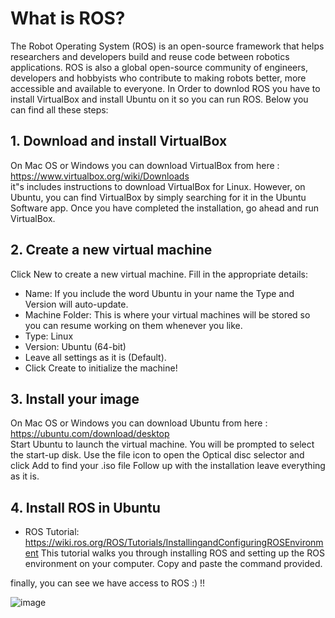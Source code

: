 
# What is ROS?
The Robot Operating System (ROS) is an open-source framework that helps researchers and developers build and reuse code between robotics applications.
ROS is also a global open-source community of engineers, developers and hobbyists who contribute to making robots better, more accessible and available to everyone. In Order to downlod ROS you have to install VirtualBox and install Ubuntu on it so you can run ROS. Below you can find all these steps:

## 1. Download and install VirtualBox <br/>
On Mac OS or Windows you can download VirtualBox from here : https://www.virtualbox.org/wiki/Downloads <br/>
it"s includes instructions to download VirtualBox for Linux. However, on Ubuntu, you can find VirtualBox by simply searching for it in the Ubuntu Software app. Once you have completed the installation, go ahead and run VirtualBox.

## 2. Create a new virtual machine  <br/>
Click New to create a new virtual machine. Fill in the appropriate details:

- Name: If you include the word Ubuntu in your name the Type and Version will auto-update.
- Machine Folder: This is where your virtual machines will be stored so you can resume working on them whenever you like.
- Type: Linux
- Version: Ubuntu (64-bit)
- Leave all settings as it is (Default).
- Click Create to initialize the machine!

## 3. Install your image <br/> 
On Mac OS or Windows you can download Ubuntu from here : https://ubuntu.com/download/desktop <br/>
Start Ubuntu to launch the virtual machine. You will be prompted to select the start-up disk. Use the file icon to open the Optical disc selector and click Add to find your .iso file Follow up with the installation leave everything as it is.


## 4. Install ROS in Ubuntu <br/>
- ROS Tutorial: https://wiki.ros.org/ROS/Tutorials/InstallingandConfiguringROSEnvironment
This tutorial walks you through installing ROS and setting up the ROS environment on your computer. Copy and paste the command provided.

finally, you can see we have access to ROS :) !!

![image](https://user-images.githubusercontent.com/74621212/179871207-f0fb7e18-192b-44be-b16c-e380540ba2b0.png)



